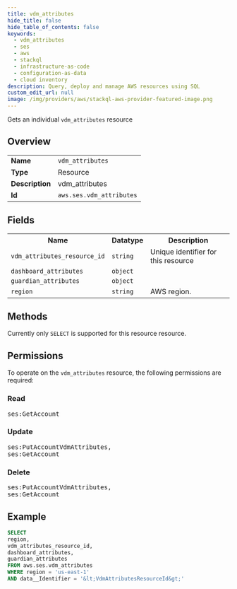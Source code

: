 ```yaml
---
title: vdm_attributes
hide_title: false
hide_table_of_contents: false
keywords:
  - vdm_attributes
  - ses
  - aws
  - stackql
  - infrastructure-as-code
  - configuration-as-data
  - cloud inventory
description: Query, deploy and manage AWS resources using SQL
custom_edit_url: null
image: /img/providers/aws/stackql-aws-provider-featured-image.png
---
```

Gets an individual <code>vdm_attributes</code> resource

## Overview
<table><tbody>
<tr><td><b>Name</b></td><td><code>vdm_attributes</code></td></tr>
<tr><td><b>Type</b></td><td>Resource</td></tr>
<tr><td><b>Description</b></td><td>vdm_attributes</td></tr>
<tr><td><b>Id</b></td><td><code>aws.ses.vdm_attributes</code></td></tr>
</tbody></table>

## Fields
<table><tbody>
<tr><th>Name</th><th>Datatype</th><th>Description</th></tr>
<tr><td><code>vdm_attributes_resource_id</code></td><td><code>string</code></td><td>Unique identifier for this resource</td></tr>
<tr><td><code>dashboard_attributes</code></td><td><code>object</code></td><td></td></tr>
<tr><td><code>guardian_attributes</code></td><td><code>object</code></td><td></td></tr>
<tr><td><code>region</code></td><td><code>string</code></td><td>AWS region.</td></tr>

</tbody></table>

## Methods
Currently only <code>SELECT</code> is supported for this resource resource.

## Permissions

To operate on the <code>vdm_attributes</code> resource, the following permissions are required:

### Read
<pre>
ses:GetAccount</pre>

### Update
<pre>
ses:PutAccountVdmAttributes,
ses:GetAccount</pre>

### Delete
<pre>
ses:PutAccountVdmAttributes,
ses:GetAccount</pre>


## Example
```sql
SELECT
region,
vdm_attributes_resource_id,
dashboard_attributes,
guardian_attributes
FROM aws.ses.vdm_attributes
WHERE region = 'us-east-1'
AND data__Identifier = '&lt;VdmAttributesResourceId&gt;'
```
